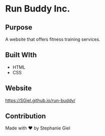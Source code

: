 # Run Buddy Inc.

## Purpose
A website that offers fitness training services.

## Built WIth
* HTML
* CSS

## Website
https://SGiel.github.io/run-buddy/

## Contribution
Made with ♥︎ by Stephanie Giel
